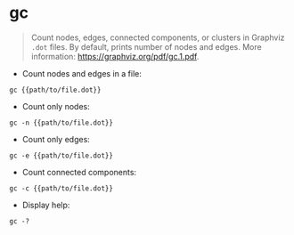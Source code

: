 # gc

> Count nodes, edges, connected components, or clusters in Graphviz `.dot` files.
> By default, prints number of nodes and edges.
> More information: <https://graphviz.org/pdf/gc.1.pdf>.

- Count nodes and edges in a file:

`gc {{path/to/file.dot}}`

- Count only nodes:

`gc -n {{path/to/file.dot}}`

- Count only edges:

`gc -e {{path/to/file.dot}}`

- Count connected components:

`gc -c {{path/to/file.dot}}`

- Display help:

`gc -?`
